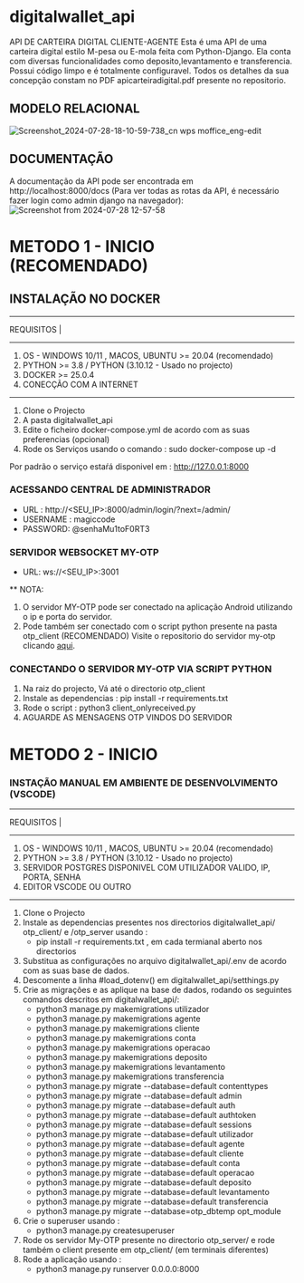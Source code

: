 # digitalwallet_api
API DE CARTEIRA DIGITAL CLIENTE-AGENTE
Esta é uma API de uma carteira digital estilo M-pesa ou E-mola feita com Python-Django. Ela conta com diversas funcionalidades como deposito,levantamento e transferencia. Possui código limpo e é totalmente configuravel. Todos os detalhes da sua concepção constam no PDF apicarteiradigital.pdf presente no repositorio.
## MODELO RELACIONAL 
![Screenshot_2024-07-28-18-10-59-738_cn wps moffice_eng-edit](https://github.com/user-attachments/assets/e4b0a8e8-a2be-49f5-99ee-36fd08589e9f)

## DOCUMENTAÇÃO
A documentação da API pode ser encontrada em http://localhost:8000/docs (Para ver todas as rotas da API, é necessário fazer login como admin django na navegador):
![Screenshot from 2024-07-28 12-57-58](https://github.com/user-attachments/assets/9978abc7-2e83-4951-ba39-d7f6505391ff)

# METODO 1 - INICIO (RECOMENDADO)
## INSTALAÇÃO NO DOCKER 
***********
REQUISITOS |
************
1. OS - WINDOWS 10/11 , MACOS, UBUNTU >= 20.04  (recomendado)
2. PYTHON >= 3.8 / PYTHON (3.10.12 -  Usado no projecto)
3. DOCKER >= 25.0.4
4. CONECÇÃO COM A INTERNET
***********************************
1. Clone o Projecto
2. A pasta digitalwallet_api
3. Edite o ficheiro docker-compose.yml de acordo com as suas preferencias (opcional)
4. Rode os Serviços usando o comando : sudo docker-compose up -d

 Por padrão o serviço estaŕá disponivel em : http://127.0.0.1:8000

 ### ACESSANDO CENTRAL DE ADMINISTRADOR
 * URL : http://<SEU_IP>:8000/admin/login/?next=/admin/
 * USERNAME : magiccode
 * PASSWORD: @senhaMu1toF0RT3

 ### SERVIDOR WEBSOCKET MY-OTP
 * URL: ws://<SEU_IP>:3001

 ** NOTA: 
 1. O servidor MY-OTP pode ser conectado na aplicação Android utilizando o ip e porta do servidor.
 2. Pode também ser conectado com o script python presente na pasta otp_client (RECOMENDADO)
Visite o repositorio do  servidor my-otp clicando [aqui](https://github.com/magiccode4Dim/MyOtp).

 ### CONECTANDO O SERVIDOR MY-OTP VIA SCRIPT PYTHON
 1. Na raiz do projecto, Vá até o directorio otp_client
 2. Instale as dependencias : pip install -r requirements.txt
 3. Rode o script : python3 client_onlyreceived.py
 4. AGUARDE AS MENSAGENS OTP VINDOS DO SERVIDOR

 # METODO 2 - INICIO
 ### INSTAÇÃO MANUAL EM AMBIENTE DE DESENVOLVIMENTO (VSCODE)
 ***********
 REQUISITOS |
 ************
 1. OS - WINDOWS 10/11 , MACOS, UBUNTU >= 20.04  (recomendado)
 2. PYTHON >= 3.8 / PYTHON (3.10.12 -  Usado no projecto)
 3. SERVIDOR POSTGRES DISPONIVEL COM UTILIZADOR VALIDO, IP, PORTA, SENHA
 4. EDITOR VSCODE OU OUTRO
 ************
 
 1. Clone o Projecto
 2. Instale as dependencias presentes nos directorios digitalwallet_api/ otp_client/ e /otp_server usando :
    * pip install -r requirements.txt , em cada termianal aberto nos directorios
 4. Substitua as configurações no arquivo digitalwallet_api/.env de acordo com as suas base de dados.
 5. Descomente a linha #load_dotenv() em digitalwallet_api/setthings.py
 6. Crie as migrações e as aplique na base de dados, rodando os seguintes comandos descritos  em digitalwallet_api/:
    * python3 manage.py makemigrations utilizador
    * python3 manage.py makemigrations agente
    * python3 manage.py makemigrations cliente
    * python3 manage.py makemigrations conta
    * python3 manage.py makemigrations operacao
    * python3 manage.py makemigrations deposito
    * python3 manage.py makemigrations levantamento
    * python3 manage.py makemigrations transferencia
    * python3 manage.py migrate --database=default contenttypes
    * python3 manage.py migrate --database=default admin
    * python3 manage.py migrate --database=default auth
    * python3 manage.py migrate --database=default authtoken
    * python3 manage.py migrate --database=default sessions
    * python3 manage.py migrate --database=default utilizador
    * python3 manage.py migrate --database=default agente
    * python3 manage.py migrate --database=default cliente
    * python3 manage.py migrate --database=default conta
    * python3 manage.py migrate --database=default operacao
    * python3 manage.py migrate --database=default deposito
    * python3 manage.py migrate --database=default levantamento
    * python3 manage.py migrate --database=default transferencia
    * python3 manage.py migrate --database=otp_dbtemp opt_module
 7. Crie o superuser usando :
    * python3 manage.py createsuperuser
 8. Rode os servidor My-OTP presente no directorio otp_server/ e rode também o client presente em otp_client/ (em terminais diferentes)
 9. Rode a aplicação usando :
    * python3 manage.py runserver 0.0.0.0:8000

 


 
